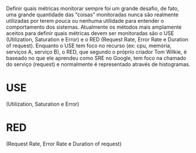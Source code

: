 Definir quais métricas monitorar sempre foi um grande desafio, de fato, uma grande quantidade das “coisas” monitoradas nunca são realmente utilizadas por terem pouca ou nenhuma utilidade para entender o comportamento dos sistemas. Atualmente os métodos mais amplamente aceitos para definir quais métricas devem ser monitoradas são o USE (Utilization, Saturation e Error) e o RED (Request Rate, Error Rate e Duration of request). Enquanto o USE tem foco no recurso (ex: cpu, memória, serviços A, serviço B), o RED, que segundo o próprio criador Tom Wilkie, é baseado no que ele aprendeu como SRE no Google, tem foco na chamado do serviço (request) e normalmente é representado através de histogramas. 


# USE 
(Utilization, Saturation e Error)
 
# RED 
(Request Rate, Error Rate e Duration of request)
